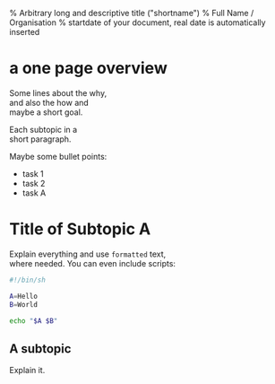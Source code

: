% Arbitrary long and descriptive title ("shortname")
% Full Name / Organisation
% startdate of your document, real date is automatically inserted

# a one page overview

Some lines about the why,  
and also the how and  
maybe a short goal.  

Each subtopic in a  
short paragraph.  

Maybe some bullet points:

* task 1
* task 2
* task A


# Title of Subtopic A

Explain everything and use ```formatted``` text,  
where needed. You can even include scripts:  

```bash
#!/bin/sh

A=Hello
B=World

echo "$A $B"
```


## A subtopic

Explain it.

